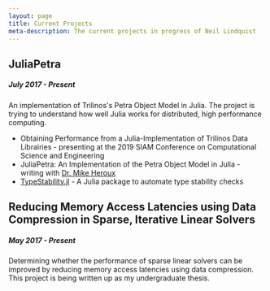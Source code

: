 ```yaml
---
layout: page
title: Current Projects
meta-description: The current projects in progress of Neil Lindquist
---
```


## JuliaPetra
##### July 2017 - Present
An implementation of Trilinos's Petra Object Model in Julia.
The project is trying to understand how well Julia works for distributed, high performance computing.

* Obtaining Performance from a Julia-Implementation of Trilinos Data Librairies - presenting at the 2019 SIAM Conference on Computational Science and Engineering
* JuliaPetra: An Implementation of the Petra Object Model in Julia - writing with [Dr. Mike Heroux](https://maherou.github.io/)
* [TypeStability.jl](github.com/collegeville/typestability.jl) - A Julia package to automate type stability checks

## Reducing Memory Access Latencies using Data Compression in Sparse, Iterative Linear Solvers
##### May 2017 - Present
Determining whether the performance of sparse linear solvers can be improved by reducing memory access latencies using data compression.
This project is being written up as my undergraduate thesis.
